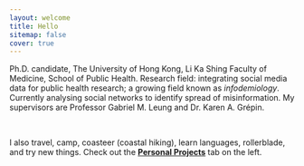 ```yaml
---
layout: welcome
title: Hello
sitemap: false
cover: true
---
```


Ph.D. candidate, The University of Hong Kong, Li Ka Shing Faculty of Medicine, School of Public Health. Research field: integrating social media data for public health research; a growing field known as <i>infodemiology</i>. Currently analysing social networks to identify spread of misinformation. My supervisors are Professor Gabriel M. Leung and Dr. Karen A. Grépin. 

<br>

I also travel, camp, coasteer (coastal hiking), learn languages, rollerblade, and try new things. Check out the <b><a href="https://jasonyin.com/projects">Personal Projects</a></b> tab on the left.
